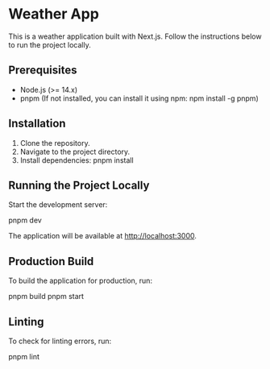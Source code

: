 # Weather App

This is a weather application built with Next.js. Follow the instructions below to run the project locally.

## Prerequisites

- Node.js (>= 14.x)
- pnpm (If not installed, you can install it using npm: npm install -g pnpm)

## Installation

1. Clone the repository.
2. Navigate to the project directory.
3. Install dependencies:
   pnpm install

## Running the Project Locally

Start the development server:

pnpm dev

The application will be available at [http://localhost:3000](http://localhost:3000).

## Production Build

To build the application for production, run:

pnpm build
pnpm start

## Linting

To check for linting errors, run:

pnpm lint
